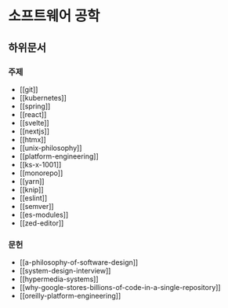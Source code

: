 # 소프트웨어 공학

## 하위문서

### 주제

- [[git]]
- [[kubernetes]]
- [[spring]]
- [[react]]
- [[svelte]]
- [[nextjs]]
- [[htmx]]
- [[unix-philosophy]]
- [[platform-engineering]]
- [[ks-x-1001]]
- [[monorepo]]
- [[yarn]]
- [[knip]]
- [[eslint]]
- [[semver]]
- [[es-modules]]
- [[zed-editor]]

### 문헌

- [[a-philosophy-of-software-design]]
- [[system-design-interview]]
- [[hypermedia-systems]]
- [[why-google-stores-billions-of-code-in-a-single-repository]]
- [[oreilly-platform-engineering]]
